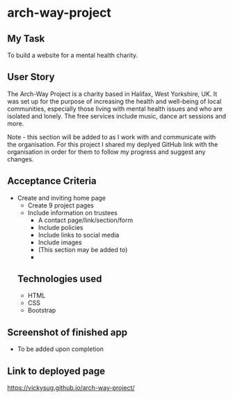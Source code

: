 # arch-way-project
 

## My Task

To build a website for a mental health charity. 

## User Story

The Arch-Way Project is a charity based in Halifax, West Yorkshire, UK. It was set up for the purpose of increasing the health and well-being of local communities, especially those living with mental health issues and who are isolated and lonely. The free services include music, dance art sessions and more. 

Note - this section will be added to as I work with and communicate with the organisation. For this project I shared my deplyed GitHub link with the organisation in order for them to follow my progress and suggest any changes. 

## Acceptance Criteria

* Create and inviting home page
  * Create 9 project pages
  * Include information on trustees
    * A contact page/link/section/form
    * Include policies
    * Include links to social media
    * Include images
    * (This section may be added to)
    * 
   ## Technologies used
   * HTML
   * CSS
   * Bootstrap

## Screenshot of finished app
- To be added upon completion 

## Link to deployed page

https://vickysug.github.io/arch-way-project/

